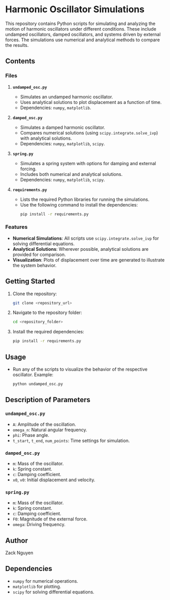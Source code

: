 # Harmonic Oscillator Simulations

This repository contains Python scripts for simulating and analyzing the motion of harmonic oscillators under different conditions. These include undamped oscillators, damped oscillators, and systems driven by external forces. The simulations use numerical and analytical methods to compare the results.

## Contents

### Files

1. **`undamped_osc.py`**
   - Simulates an undamped harmonic oscillator.
   - Uses analytical solutions to plot displacement as a function of time.
   - Dependencies: `numpy`, `matplotlib`.

2. **`damped_osc.py`**
   - Simulates a damped harmonic oscillator.
   - Compares numerical solutions (using `scipy.integrate.solve_ivp`) with analytical solutions.
   - Dependencies: `numpy`, `matplotlib`, `scipy`.

3. **`spring.py`**
   - Simulates a spring system with options for damping and external forcing.
   - Includes both numerical and analytical solutions.
   - Dependencies: `numpy`, `matplotlib`, `scipy`.

4. **`requirements.py`**
   - Lists the required Python libraries for running the simulations.
   - Use the following command to install the dependencies:
     ```bash
     pip install -r requirements.py
     ```

### Features

- **Numerical Simulations**: All scripts use `scipy.integrate.solve_ivp` for solving differential equations.
- **Analytical Solutions**: Wherever possible, analytical solutions are provided for comparison.
- **Visualization**: Plots of displacement over time are generated to illustrate the system behavior.

## Getting Started

1. Clone the repository:
   ```bash
   git clone <repository_url>
   ```
2. Navigate to the repository folder:
   ```bash
   cd <repository_folder>
   ```
3. Install the required dependencies:
   ```bash
   pip install -r requirements.py
   ```

## Usage

- Run any of the scripts to visualize the behavior of the respective oscillator.
  Example:
  ```bash
  python undamped_osc.py
  ```

## Description of Parameters

### `undamped_osc.py`
- `A`: Amplitude of the oscillation.
- `omega_n`: Natural angular frequency.
- `phi`: Phase angle.
- `t_start`, `t_end`, `num_points`: Time settings for simulation.

### `damped_osc.py`
- `m`: Mass of the oscillator.
- `k`: Spring constant.
- `c`: Damping coefficient.
- `x0`, `v0`: Initial displacement and velocity.

### `spring.py`
- `m`: Mass of the oscillator.
- `k`: Spring constant.
- `c`: Damping coefficient.
- `F0`: Magnitude of the external force.
- `omega`: Driving frequency.

## Author

Zack Nguyen

## Dependencies

- `numpy` for numerical operations.
- `matplotlib` for plotting.
- `scipy` for solving differential equations.

